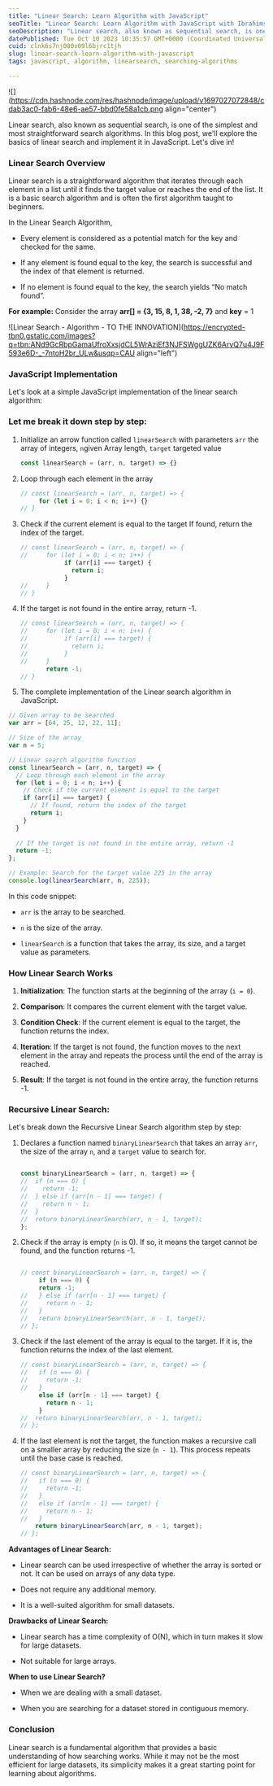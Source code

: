 ```yaml
---
title: "Linear Search: Learn Algorithm with JavaScript"
seoTitle: "Linear Search: Learn Algorithm with JavaScript with Ibrahimsifat"
seoDescription: "Linear search, also known as sequential search, is one of the simplest and most straightforward search algorithms. In this blog post, we'll explore the basi"
datePublished: Tue Oct 10 2023 10:35:57 GMT+0000 (Coordinated Universal Time)
cuid: clnk6s7nj000v09l6bjrc1tjh
slug: linear-search-learn-algorithm-with-javascript
tags: javascript, algorithm, linearsearch, searching-algorithms

---
```


![](https://cdn.hashnode.com/res/hashnode/image/upload/v1697027072848/cdab3ac0-fab6-48e6-ae57-bbd0fe58a1cb.png align="center")

Linear search, also known as sequential search, is one of the simplest and most straightforward search algorithms. In this blog post, we'll explore the basics of linear search and implement it in JavaScript. Let's dive in!

### Linear Search Overview

Linear search is a straightforward algorithm that iterates through each element in a list until it finds the target value or reaches the end of the list. It is a basic search algorithm and is often the first algorithm taught to beginners.

In the Linear Search Algorithm,

* Every element is considered as a potential match for the key and checked for the same.
    
* If any element is found equal to the key, the search is successful and the index of that element is returned.
    
* If no element is found equal to the key, the search yields “No match found”.
    

**For example:** Consider the array **arr\[\] = {3, 15, 8, 1, 38, -2, 7}** and **key** = 1

![Linear Search - Algorithm - TO THE INNOVATION](https://encrypted-tbn0.gstatic.com/images?q=tbn:ANd9GcRbpGamaUfroXxsjdCL5WrAziEf3NJFSWggUZK6ArvQ7u4J9F593e6D-_-7ntoH2br_ULw&usqp=CAU align="left")

### JavaScript Implementation

Let's look at a simple JavaScript implementation of the linear search algorithm:

### **Let me break it down step by step:**

1. Initialize an arrow function called `linearSearch` with parameters `arr` the array of integers, `n`given Array length, `target` targeted value
    
    ```javascript
    const linearSearch = (arr, n, target) => {}
    ```
    
2. Loop through each element in the array
    
    ```javascript
    // const linearSearch = (arr, n, target) => {
         for (let i = 0; i < n; i++) {}
    // }
    ```
    
3. Check if the current element is equal to the target If found, return the index of the target.
    
    ```javascript
    // const linearSearch = (arr, n, target) => {
    //     for (let i = 0; i < n; i++) {
                if (arr[i] === target) {
                  return i;
                }    
    //     }
    // }
    ```
    
4. If the target is not found in the entire array, return -1.
    
    ```javascript
    // const linearSearch = (arr, n, target) => {
    //     for (let i = 0; i < n; i++) {
    //          if (arr[i] === target) {
    //            return i;
    //          }    
    //     }
           return -1;
    // }
    ```
    
5. The complete implementation of the Linear search algorithm in JavaScript.
    

```javascript
// Given array to be searched
var arr = [64, 25, 12, 22, 11];

// Size of the array
var n = 5;

// Linear search algorithm function
const linearSearch = (arr, n, target) => {
  // Loop through each element in the array
  for (let i = 0; i < n; i++) {
    // Check if the current element is equal to the target
    if (arr[i] === target) {
      // If found, return the index of the target
      return i;
    }
  }
  
  // If the target is not found in the entire array, return -1
  return -1;
};

// Example: Search for the target value 225 in the array
console.log(linearSearch(arr, n, 225));
```

In this code snippet:

* `arr` is the array to be searched.
    
* `n` is the size of the array.
    
* `linearSearch` is a function that takes the array, its size, and a target value as parameters.
    

### How Linear Search Works

1. **Initialization**: The function starts at the beginning of the array (`i = 0`).
    
2. **Comparison**: It compares the current element with the target value.
    
3. **Condition Check**: If the current element is equal to the target, the function returns the index.
    
4. **Iteration**: If the target is not found, the function moves to the next element in the array and repeats the process until the end of the array is reached.
    
5. **Result**: If the target is not found in the entire array, the function returns -1.
    

### **Recursive Linear Search:**

Let's break down the Recursive Linear Search algorithm step by step:

1. Declares a function named `binaryLinearSearch` that takes an array `arr`, the size of the array `n`, and a `target` value to search for.
    
    ```javascript
    
    const binaryLinearSearch = (arr, n, target) => {
    //  if (n === 0) {
    //    return -1;
    //  } else if (arr[n - 1] === target) {
    //    return n - 1;
    //  }
    //  return binaryLinearSearch(arr, n - 1, target);
    };
    ```
    
2. Check if the array is empty (`n` is 0). If so, it means the target cannot be found, and the function returns -1.
    
    ```javascript
    
    // const binaryLinearSearch = (arr, n, target) => {
         if (n === 0) {
         return -1;
    //   } else if (arr[n - 1] === target) {
    //     return n - 1;
    //   }
    //   return binaryLinearSearch(arr, n - 1, target);
    // };
    ```
    
3. Check if the last element of the array is equal to the target. If it is, the function returns the index of the last element.
    
    ```javascript
    // const binaryLinearSearch = (arr, n, target) => {
    //   if (n === 0) {
    //     return -1;
    //   }
         else if (arr[n - 1] === target) {
           return n - 1;
         }
    //  return binaryLinearSearch(arr, n - 1, target);
    // };
    ```
    
4. If the last element is not the target, the function makes a recursive call on a smaller array by reducing the size (`n - 1`). This process repeats until the base case is reached.
    
    ```javascript
    // const binaryLinearSearch = (arr, n, target) => {
    //   if (n === 0) {
    //     return -1;
    //   }
    //   else if (arr[n - 1] === target) {
    //     return n - 1;
    //   }
        return binaryLinearSearch(arr, n - 1, target);
    // };
    ```
    

**Advantages of Linear Search:**

* Linear search can be used irrespective of whether the array is sorted or not. It can be used on arrays of any data type.
    
* Does not require any additional memory.
    
* It is a well-suited algorithm for small datasets.
    

**Drawbacks of Linear Search:**

* Linear search has a time complexity of O(N), which in turn makes it slow for large datasets.
    
* Not suitable for large arrays.
    

**When to use Linear Search?**

* When we are dealing with a small dataset.
    
* When you are searching for a dataset stored in contiguous memory.
    

### Conclusion

Linear search is a fundamental algorithm that provides a basic understanding of how searching works. While it may not be the most efficient for large datasets, its simplicity makes it a great starting point for learning about algorithms.